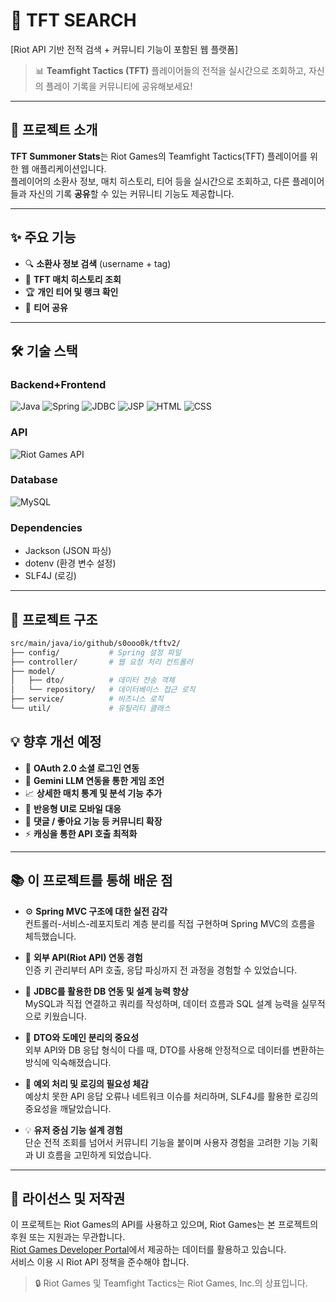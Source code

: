 # 🎯 TFT SEARCH 

[Riot API 기반 전적 검색 + 커뮤니티 기능이 포함된 웹 플랫폼]

> 📊 **Teamfight Tactics (TFT)** 플레이어들의 전적을 실시간으로 조회하고, 자신의 플레이 기록을 커뮤니티에 공유해보세요!

---

## 🧭 프로젝트 소개

**TFT Summoner Stats**는 Riot Games의 Teamfight Tactics(TFT) 플레이어를 위한 웹 애플리케이션입니다.  
플레이어의 소환사 정보, 매치 히스토리, 티어 등을 실시간으로 조회하고, 다른 플레이어들과 자신의 기록 **공유**할 수 있는 커뮤니티 기능도 제공합니다.

---
## ✨ 주요 기능

- 🔍 **소환사 정보 검색** (username + tag)
- 🧾 **TFT 매치 히스토리 조회**
- 🏆 **개인 티어 및 랭크 확인**
- 📝 **티어 공유**

---

## 🛠️ 기술 스택

### Backend+Frontend
![Java](https://img.shields.io/badge/Java-ED8B00?style=flat&logo=OpenJDK&logoColor=white)
![Spring](https://img.shields.io/badge/Spring%20MVC-6DB33F?style=flat&logo=Spring&logoColor=white)
![JDBC](https://img.shields.io/badge/JDBC-007396?style=flat) 
![JSP](https://img.shields.io/badge/JSP-007396?style=flat)
![HTML](https://img.shields.io/badge/HTML-E34F26?style=flat&logo=html5&logoColor=white)
![CSS](https://img.shields.io/badge/CSS-1572B6?style=flat&logo=css3&logoColor=white)

### API  
![Riot Games API](https://img.shields.io/badge/Riot%20Games%20API-EB0029?style=flat&logo=riot-games&logoColor=white)

### Database  
![MySQL](https://img.shields.io/badge/MySQL-4479A1?style=flat&logo=mysql&logoColor=white)

### Dependencies  
- Jackson (JSON 파싱)
- dotenv (환경 변수 설정)
- SLF4J (로깅)

----
## 📂 프로젝트 구조
```sh
src/main/java/io/github/s0ooo0k/tftv2/
├── config/           # Spring 설정 파일
├── controller/       # 웹 요청 처리 컨트롤러
├── model/
│   ├── dto/          # 데이터 전송 객체
│   └── repository/   # 데이터베이스 접근 로직
├── service/          # 비즈니스 로직
└── util/             # 유틸리티 클래스
```

## 💡 향후 개선 예정

- 🔐 **OAuth 2.0 소셜 로그인 연동**
- 🦔 **Gemini LLM 연동을 통한 게임 조언**
- 📈 **상세한 매치 통계 및 분석 기능 추가**
- 📱 **반응형 UI로 모바일 대응**
- 💬 **댓글 / 좋아요 기능 등 커뮤니티 확장**
- ⚡ **캐싱을 통한 API 호출 최적화**

---

## 📚 이 프로젝트를 통해 배운 점

- ⚙️ **Spring MVC 구조에 대한 실전 감각**  
  컨트롤러-서비스-레포지토리 계층 분리를 직접 구현하며 Spring MVC의 흐름을 체득했습니다.
  
- 🔌 **외부 API(Riot API) 연동 경험**  
  인증 키 관리부터 API 호출, 응답 파싱까지 전 과정을 경험할 수 있었습니다.
  
- 🧵 **JDBC를 활용한 DB 연동 및 설계 능력 향상**  
  MySQL과 직접 연결하고 쿼리를 작성하며, 데이터 흐름과 SQL 설계 능력을 실무적으로 키웠습니다.

- 🧱 **DTO와 도메인 분리의 중요성**  
  외부 API와 DB 응답 형식이 다를 때, DTO를 사용해 안정적으로 데이터를 변환하는 방식에 익숙해졌습니다.

- 🧰 **예외 처리 및 로깅의 필요성 체감**  
  예상치 못한 API 응답 오류나 네트워크 이슈를 처리하며, SLF4J를 활용한 로깅의 중요성을 깨달았습니다.

- 💡 **유저 중심 기능 설계 경험**  
  단순 전적 조회를 넘어서 커뮤니티 기능을 붙이며 사용자 경험을 고려한 기능 기획과 UI 흐름을 고민하게 되었습니다.

---

## 📝 라이선스 및 저작권

이 프로젝트는 Riot Games의 API를 사용하고 있으며, Riot Games는 본 프로젝트의 후원 또는 지원과는 무관합니다.  
[Riot Games Developer Portal](https://developer.riotgames.com/)에서 제공하는 데이터를 활용하고 있습니다.  
서비스 이용 시 Riot API 정책을 준수해야 합니다.

> 🔒 Riot Games 및 Teamfight Tactics는 Riot Games, Inc.의 상표입니다.


